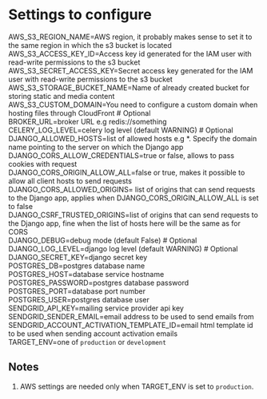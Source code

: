 # Settings to configure

AWS_S3_REGION_NAME=AWS region, it probably makes sense to set it to the same region in which the s3 bucket is located  
AWS_S3_ACCESS_KEY_ID=Access key id generated for the IAM user with read-write permissions to the s3 bucket  
AWS_S3_SECRET_ACCESS_KEY=Secret access key generated for the IAM user with read-write permissions to the s3 bucket  
AWS_S3_STORAGE_BUCKET_NAME=Name of already created bucket for storing static and media content  
AWS_S3_CUSTOM_DOMAIN=You need to configure a custom domain when hosting files through CloudFront # Optional  
BROKER_URL=broker URL e.g redis://something  
CELERY_LOG_LEVEL=celery log level (default WARNING) # Optional  
DJANGO_ALLOWED_HOSTS=list of allowed hosts e.g *. Specify the domain name pointing to the server on which the Django app  
DJANGO_CORS_ALLOW_CREDENTIALS=true or false, allows to pass cookies with request  
DJANGO_CORS_ORIGIN_ALLOW_ALL=false or true, makes it possible to allow all client hosts to send requests  
DJANGO_CORS_ALLOWED_ORIGINS= list of origins that can send requests to the Django app, applies when DJANGO_CORS_ORIGIN_ALLOW_ALL is set to false  
DJANGO_CSRF_TRUSTED_ORIGINS=list of origins that can send requests to the Django app, fine when the list of hosts here will be the same as for CORS  
DJANGO_DEBUG=debug mode (default False) # Optional  
DJANGO_LOG_LEVEL=django log level (default WARNING) # Optional  
DJANGO_SECRET_KEY=django secret key  
POSTGRES_DB=postgres database name  
POSTGRES_HOST=database service hostname  
POSTGRES_PASSWORD=postgres database password  
POSTGRES_PORT=database port number  
POSTGRES_USER=postgres database user  
SENDGRID_API_KEY=mailing service provider api key  
SENDGRID_SENDER_EMAIL=email address to be used to send emails from  
SENDGRID_ACCOUNT_ACTIVATION_TEMPLATE_ID=email html template id to be used when sending account activation emails  
TARGET_ENV=one of `production` or `development`  

## Notes

1. AWS settings are needed only when TARGET_ENV is set to `production`.
